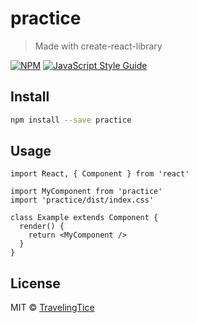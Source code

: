 # practice

> Made with create-react-library

[![NPM](https://img.shields.io/npm/v/practice.svg)](https://www.npmjs.com/package/practice) [![JavaScript Style Guide](https://img.shields.io/badge/code_style-standard-brightgreen.svg)](https://standardjs.com)

## Install

```bash
npm install --save practice
```

## Usage

```tsx
import React, { Component } from 'react'

import MyComponent from 'practice'
import 'practice/dist/index.css'

class Example extends Component {
  render() {
    return <MyComponent />
  }
}
```

## License

MIT © [TravelingTice](https://github.com/TravelingTice)
